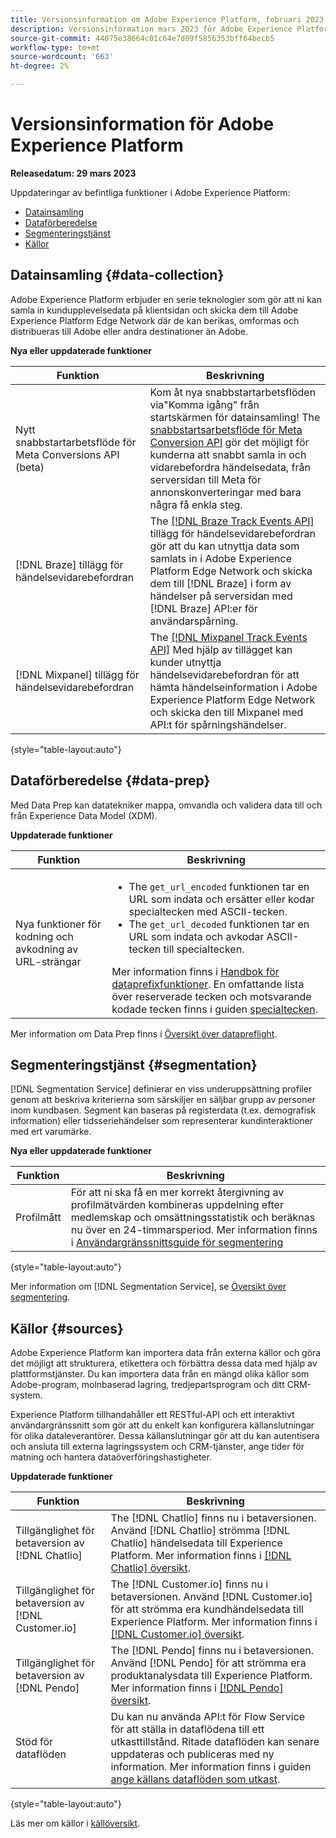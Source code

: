 ```yaml
---
title: Versionsinformation om Adobe Experience Platform, februari 2023
description: Versionsinformation mars 2023 för Adobe Experience Platform.
source-git-commit: 44075e38664c01c64e7d09f5856353bff64becb5
workflow-type: tm+mt
source-wordcount: '663'
ht-degree: 2%

---
```


# Versionsinformation för Adobe Experience Platform

**Releasedatum: 29 mars 2023**

Uppdateringar av befintliga funktioner i Adobe Experience Platform:

- [Datainsamling](#data-collection)
- [Dataförberedelse](#data-prep)
- [Segmenteringstjänst](#segmentation)
- [Källor](#sources)

## Datainsamling {#data-collection}

Adobe Experience Platform erbjuder en serie teknologier som gör att ni kan samla in kundupplevelsedata på klientsidan och skicka dem till Adobe Experience Platform Edge Network där de kan berikas, omformas och distribueras till Adobe eller andra destinationer än Adobe.

**Nya eller uppdaterade funktioner**

| Funktion | Beskrivning |
| --- | --- |
| Nytt snabbstartarbetsflöde för Meta Conversions API (beta) | Kom åt nya snabbstartarbetsflöden via&quot;Komma igång&quot; från startskärmen för datainsamling! The [snabbstartsarbetsflöde för Meta Conversion API](https://experienceleague.adobe.com/docs/experience-platform/tags/extensions/server/meta/overview.html?lang=en#quick-start) gör det möjligt för kunderna att snabbt samla in och vidarebefordra händelsedata, från serversidan till Meta för annonskonverteringar med bara några få enkla steg. |
| [!DNL Braze] tillägg för händelsevidarebefordran | The [[!DNL Braze Track Events API]](https://experienceleague.adobe.com/docs/experience-platform/tags/extensions/server/braze/overview.html) tillägg för händelsevidarebefordran gör att du kan utnyttja data som samlats in i Adobe Experience Platform Edge Network och skicka dem till [!DNL Braze] i form av händelser på serversidan med [!DNL Braze] API:er för användarspårning. |
| [!DNL Mixpanel] tillägg för händelsevidarebefordran | The [[!DNL Mixpanel Track Events API]](https://experienceleague.adobe.com/docs/experience-platform/tags/extensions/server/braze/overview.html) Med hjälp av tillägget kan kunder utnyttja händelsevidarebefordran för att hämta händelseinformation i Adobe Experience Platform Edge Network och skicka den till Mixpanel med API:t för spårningshändelser. |

{style="table-layout:auto"}

## Dataförberedelse {#data-prep}

Med Data Prep kan datatekniker mappa, omvandla och validera data till och från Experience Data Model (XDM).

**Uppdaterade funktioner**

| Funktion | Beskrivning |
| --- | --- |
| Nya funktioner för kodning och avkodning av URL-strängar | <ul><li>The `get_url_encoded` funktionen tar en URL som indata och ersätter eller kodar specialtecken med ASCII-tecken.</li><li>The `get_url_decoded` funktionen tar en URL som indata och avkodar ASCII-tecken till specialtecken.</li></ul> Mer information finns i [Handbok för dataprefixfunktioner](../../data-prep/functions.md). En omfattande lista över reserverade tecken och motsvarande kodade tecken finns i guiden [specialtecken](../../data-prep/functions.md#special-characters). |

Mer information om Data Prep finns i [Översikt över datapreflight](../../data-prep/home.md).

## Segmenteringstjänst {#segmentation}

[!DNL Segmentation Service] definierar en viss underuppsättning profiler genom att beskriva kriterierna som särskiljer en säljbar grupp av personer inom kundbasen. Segment kan baseras på registerdata (t.ex. demografisk information) eller tidsseriehändelser som representerar kundinteraktioner med ert varumärke.

**Nya eller uppdaterade funktioner**

| Funktion | Beskrivning |
| --- | --- |
| Profilmått | För att ni ska få en mer korrekt återgivning av profilmätvärden kombineras uppdelning efter medlemskap och omsättningsstatistik och beräknas nu över en 24-timmarsperiod. Mer information finns i [Användargränssnittsguide för segmentering](../../segmentation/ui/overview.md) |

{style="table-layout:auto"}

Mer information om [!DNL Segmentation Service], se [Översikt över segmentering](../../segmentation/home.md).

## Källor {#sources}

Adobe Experience Platform kan importera data från externa källor och göra det möjligt att strukturera, etikettera och förbättra dessa data med hjälp av plattformstjänster. Du kan importera data från en mängd olika källor som Adobe-program, molnbaserad lagring, tredjepartsprogram och ditt CRM-system.

Experience Platform tillhandahåller ett RESTful-API och ett interaktivt användargränssnitt som gör att du enkelt kan konfigurera källanslutningar för olika dataleverantörer. Dessa källanslutningar gör att du kan autentisera och ansluta till externa lagringssystem och CRM-tjänster, ange tider för matning och hantera dataöverföringshastigheter.

**Uppdaterade funktioner**

| Funktion | Beskrivning |
| --- | --- |
| Tillgänglighet för betaversion av [!DNL Chatlio] | The [!DNL Chatlio] finns nu i betaversionen. Använd [!DNL Chatlio] strömma [!DNL Chatlio] händelsedata till Experience Platform. Mer information finns i [[!DNL Chatlio] översikt](../../sources/connectors/marketing-automation/chatlio-webhook.md). |
| Tillgänglighet för betaversion av [!DNL Customer.io] | The [!DNL Customer.io] finns nu i betaversionen. Använd [!DNL Customer.io] för att strömma era kundhändelsedata till Experience Platform. Mer information finns i [[!DNL Customer.io] översikt](../../sources/connectors/marketing-automation/customerio-webhook.md). |
| Tillgänglighet för betaversion av [!DNL Pendo] | The [!DNL Pendo] finns nu i betaversionen. Använd [!DNL Pendo] för att strömma era produktanalysdata till Experience Platform. Mer information finns i [[!DNL Pendo] översikt](../../sources/connectors/analytics/pendo-webhook.md). |
| Stöd för dataflöden | Du kan nu använda API:t för Flow Service för att ställa in dataflödena till ett utkasttillstånd. Ritade dataflöden kan senare uppdateras och publiceras med ny information. Mer information finns i guiden [ange källans dataflöden som utkast](../../sources/tutorials/api/draft.md). |

{style="table-layout:auto"}

Läs mer om källor i [källöversikt](../../sources/home.md).
